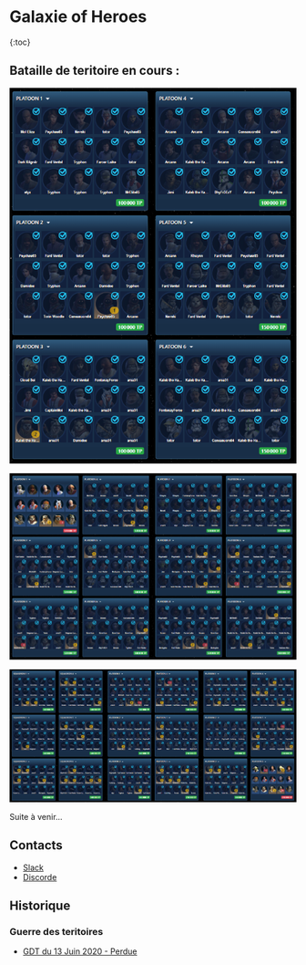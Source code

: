 # Galaxie of Heroes
{:toc}

## Bataille de teritoire en cours :

![Phase 1](images/200614/phase1.png)

![Phase 2](./images/200614/phase2.png)

![Phase 3](./images/200614/phase3.png)

Suite à venir...

## Contacts 

* [Slack](https://join.slack.com/t/hautconseildelaforce/shared_invite/zt-fbjhe9n4-a57i5u6D6KNFAXnOXQqlKg)
* [Discorde](https://discord.gg/9ufJHmB)

## Historique 

### Guerre des teritoires 

* [GDT du 13 Juin 2020 - Perdue](pages/GDT-200613.html)

